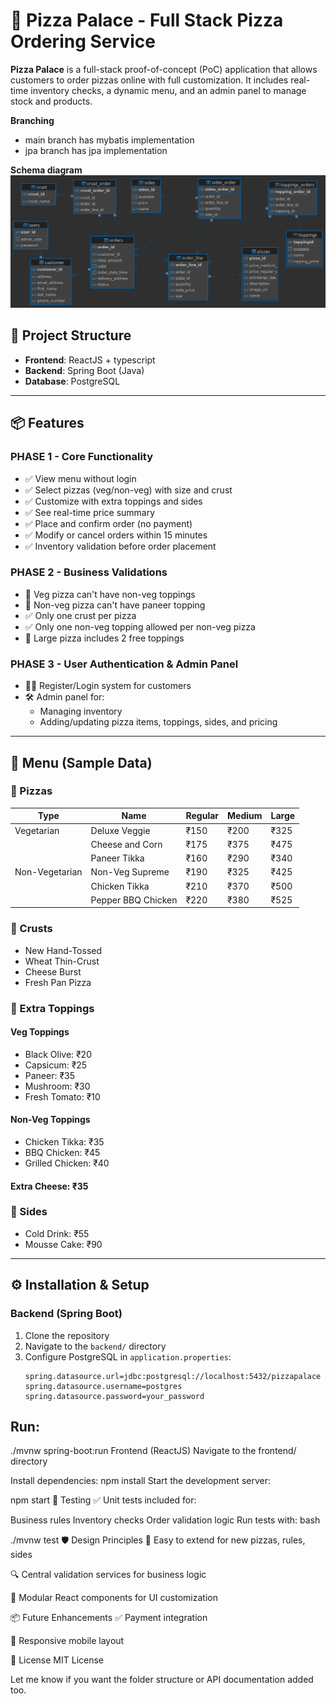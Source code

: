 # 🍕 Pizza Palace - Full Stack Pizza Ordering Service

**Pizza Palace** is a full-stack proof-of-concept (PoC) application that allows customers to order pizzas online with full customization. It includes real-time inventory checks, a dynamic menu, and an admin panel to manage stock and products.


**Branching**
- main branch has mybatis implementation
- jpa branch has jpa implementation


**Schema diagram**
![KM Agri SQL Diagram](MybatisPizzaPalace/pizza_palace.png)


## 🧩 Project Structure

- **Frontend**: ReactJS + typescript
- **Backend**: Spring Boot (Java)
- **Database**: PostgreSQL

---

## 📦 Features

### PHASE 1 - Core Functionality

- ✅ View menu without login
- ✅ Select pizzas (veg/non-veg) with size and crust
- ✅ Customize with extra toppings and sides
- ✅ See real-time price summary
- ✅ Place and confirm order (no payment)
- ✅ Modify or cancel orders within 15 minutes
- ✅ Inventory validation before order placement

### PHASE 2 - Business Validations

- 🚫 Veg pizza can't have non-veg toppings
- 🚫 Non-veg pizza can't have paneer topping
- ✅ Only one crust per pizza
- ✅ Only one non-veg topping allowed per non-veg pizza
- 🎁 Large pizza includes 2 free toppings

### PHASE 3 - User Authentication & Admin Panel

- 🧑‍💼 Register/Login system for customers
- 🛠️ Admin panel for:
  - Managing inventory
  - Adding/updating pizza items, toppings, sides, and pricing

---

## 📑 Menu (Sample Data)

### 🍕 Pizzas

| Type           | Name                   | Regular | Medium | Large |
|----------------|------------------------|---------|--------|--------|
| Vegetarian     | Deluxe Veggie          | ₹150    | ₹200   | ₹325   |
|                | Cheese and Corn        | ₹175    | ₹375   | ₹475   |
|                | Paneer Tikka           | ₹160    | ₹290   | ₹340   |
| Non-Vegetarian | Non-Veg Supreme        | ₹190    | ₹325   | ₹425   |
|                | Chicken Tikka          | ₹210    | ₹370   | ₹500   |
|                | Pepper BBQ Chicken     | ₹220    | ₹380   | ₹525   |

### 🧀 Crusts

- New Hand-Tossed  
- Wheat Thin-Crust  
- Cheese Burst  
- Fresh Pan Pizza  

### 🌿 Extra Toppings

#### Veg Toppings

- Black Olive: ₹20  
- Capsicum: ₹25  
- Paneer: ₹35  
- Mushroom: ₹30  
- Fresh Tomato: ₹10  

#### Non-Veg Toppings

- Chicken Tikka: ₹35  
- BBQ Chicken: ₹45  
- Grilled Chicken: ₹40  

#### Extra Cheese: ₹35

### 🥤 Sides

- Cold Drink: ₹55  
- Mousse Cake: ₹90  

---

## ⚙️ Installation & Setup

### Backend (Spring Boot)

1. Clone the repository
2. Navigate to the `backend/` directory
3. Configure PostgreSQL in `application.properties`:
   ```properties
   spring.datasource.url=jdbc:postgresql://localhost:5432/pizzapalace
   spring.datasource.username=postgres
   spring.datasource.password=your_password
## Run:


 
./mvnw spring-boot:run
Frontend (ReactJS)
Navigate to the frontend/ directory

Install dependencies:
npm install
Start the development server:


 
npm start
🧪 Testing
✅ Unit tests included for:

Business rules
Inventory checks
Order validation logic
Run tests with:
bash
 
./mvnw test
🛡️ Design Principles
🔁 Easy to extend for new pizzas, rules, sides

🔍 Central validation services for business logic

🧩 Modular React components for UI customization

📦 Future Enhancements
✅ Payment integration


📱 Responsive mobile layout

📄 License
MIT License

Let me know if you want the folder structure or API documentation added too.
